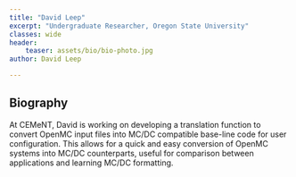```yaml
---
title: "David Leep"
excerpt: "Undergraduate Researcher, Oregon State University"
classes: wide
header:
    teaser: assets/bio/bio-photo.jpg
author: David Leep

---
```


## Biography

At CEMeNT, David is working on developing a translation function to convert OpenMC input files into MC/DC compatible base-line code for user configuration. This allows for a quick and easy conversion of OpenMC systems into MC/DC counterparts, useful for comparison between applications and learning MC/DC formatting. 